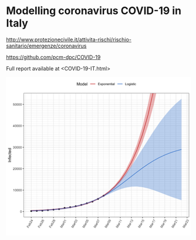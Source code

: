 # Modelling coronavirus COVID-19 in Italy

http://www.protezionecivile.it/attivita-rischi/rischio-sanitario/emergenze/coronavirus

https://github.com/pcm-dpc/COVID-19

Full report available at <COVID-19-IT.html>

![](COVID-19-IT.png) 
